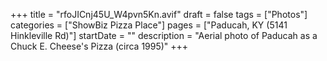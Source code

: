 +++
title = "rfoJICnj45U_W4pvn5Kn.avif"
draft = false
tags = ["Photos"]
categories = ["ShowBiz Pizza Place"]
pages = ["Paducah, KY (5141 Hinkleville Rd)"]
startDate = ""
description = "Aerial photo of Paducah as a Chuck E. Cheese's Pizza (circa 1995)"
+++
